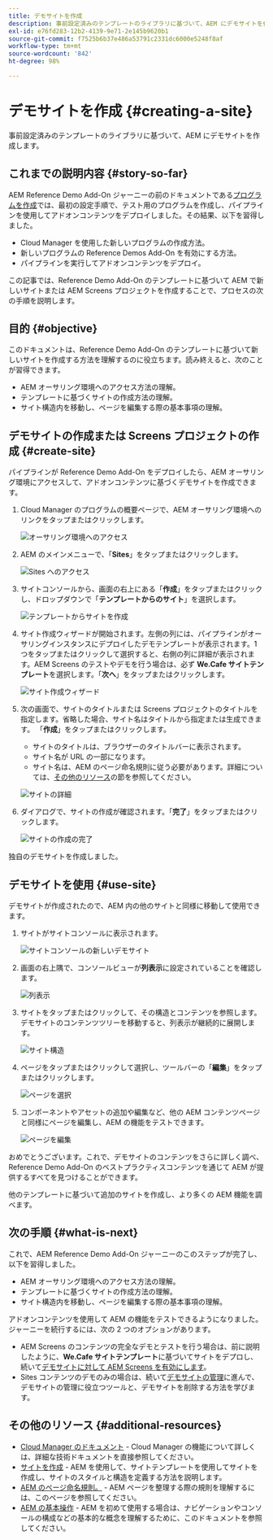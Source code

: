 ```yaml
---
title: デモサイトを作成
description: 事前設定済みのテンプレートのライブラリに基づいて、AEM にデモサイトを作成します。
exl-id: e76fd283-12b2-4139-9e71-2e145b9620b1
source-git-commit: f7525b6b37e486a53791c2331dc6000e5248f8af
workflow-type: tm+mt
source-wordcount: '842'
ht-degree: 98%

---
```


# デモサイトを作成 {#creating-a-site}

事前設定済みのテンプレートのライブラリに基づいて、AEM にデモサイトを作成します。

## これまでの説明内容 {#story-so-far}

AEM Reference Demo Add-On ジャーニーの前のドキュメントである[プログラムを作成](create-program.md)では、最初の設定手順で、テスト用のプログラムを作成し、パイプラインを使用してアドオンコンテンツをデプロイしました。その結果、以下を習得しました。

* Cloud Manager を使用した新しいプログラムの作成方法。
* 新しいプログラムの Reference Demos Add-On を有効にする方法。
* パイプラインを実行してアドオンコンテンツをデプロイ。

この記事では、Reference Demo Add-On のテンプレートに基づいて AEM で新しいサイトまたは AEM Screens プロジェクトを作成することで、プロセスの次の手順を説明します。

## 目的 {#objective}

このドキュメントは、Reference Demo Add-On のテンプレートに基づいて新しいサイトを作成する方法を理解するのに役立ちます。読み終えると、次のことが習得できます。

* AEM オーサリング環境へのアクセス方法の理解。
* テンプレートに基づくサイトの作成方法の理解。
* サイト構造内を移動し、ページを編集する際の基本事項の理解。

## デモサイトの作成または Screens プロジェクトの作成 {#create-site}

パイプラインが Reference Demo Add-On をデプロイしたら、AEM オーサリング環境にアクセスして、アドオンコンテンツに基づくデモサイトを作成できます。

1. Cloud Manager のプログラムの概要ページで、AEM オーサリング環境へのリンクをタップまたはクリックします。

   ![オーサリング環境へのアクセス](assets/access-author.png)

1. AEM のメインメニューで、「**Sites**」をタップまたはクリックします。

   ![Sites へのアクセス](assets/access-sites.png)

1. サイトコンソールから、画面の右上にある「**作成**」をタップまたはクリックし、ドロップダウンで「**テンプレートからのサイト**」を選択します。

   ![テンプレートからサイトを作成](assets/create-site-from-template.png)

1. サイト作成ウィザードが開始されます。左側の列には、パイプラインがオーサリングインスタンスにデプロイしたデモテンプレートが表示されます。1 つをタップまたはクリックして選択すると、右側の列に詳細が表示されます。AEM Screens のテストやデモを行う場合は、必ず **We.Cafe サイトテンプレート**&#x200B;を選択します。「**次へ**」をタップまたはクリックします。

   ![サイト作成ウィザード](assets/site-creation-wizard.png)

1. 次の画面で、サイトのタイトルまたは Screens プロジェクトのタイトルを指定します。省略した場合、サイト名はタイトルから指定または生成できます。 「**作成**」をタップまたはクリックします。

   * サイトのタイトルは、ブラウザーのタイトルバーに表示されます。
   * サイト名が URL の一部になります。
   * サイト名は、AEM のページ命名規則に従う必要があります。詳細については、[その他のリソース](#additional-resources)の節を参照してください。

   ![サイトの詳細](assets/site-details.png)

1. ダイアログで、サイトの作成が確認されます。「**完了**」をタップまたはクリックします。

   ![サイトの作成の完了](assets/site-creation-complete.png)

独自のデモサイトを作成しました。

## デモサイトを使用 {#use-site}

デモサイトが作成されたので、AEM 内の他のサイトと同様に移動して使用できます。

1. サイトがサイトコンソールに表示されます。

   ![サイトコンソールの新しいデモサイト](assets/new-demo-site.png)

1. 画面の右上隅で、コンソールビューが&#x200B;**列表示**&#x200B;に設定されていることを確認します。

   ![列表示](assets/column-view.png)

1. サイトをタップまたはクリックして、その構造とコンテンツを参照します。デモサイトのコンテンツツリーを移動すると、列表示が継続的に展開します。

   ![サイト構造](assets/site-structure.png)

1. ページをタップまたはクリックして選択し、ツールバーの「**編集**」をタップまたはクリックします。

   ![ページを選択](assets/select-page.png)

1. コンポーネントやアセットの追加や編集など、他の AEM コンテンツページと同様にページを編集し、AEM の機能をテストできます。

   ![ページを編集](assets/edit-page.png)

おめでとうございます。これで、デモサイトのコンテンツをさらに詳しく調べ、Reference Demo Add-On のベストプラクティスコンテンツを通じて AEM が提供するすべてを見つけることができます。

他のテンプレートに基づいて追加のサイトを作成し、より多くの AEM 機能を調べます。

## 次の手順 {#what-is-next}

これで、AEM Reference Demo Add-On ジャーニーのこのステップが完了し、以下を習得しました。

* AEM オーサリング環境へのアクセス方法の理解。
* テンプレートに基づくサイトの作成方法の理解。
* サイト構造内を移動し、ページを編集する際の基本事項の理解。

アドオンコンテンツを使用して AEM の機能をテストできるようになりました。ジャーニーを続行するには、次の 2 つのオプションがあります。

* AEM Screens のコンテンツの完全なデモとテストを行う場合は、前に説明したように、**We.Cafe サイトテンプレート**&#x200B;に基づいてサイトをデプロし、続いて[デモサイトに対して AEM Screens を有効にします](screens.md)。
* Sites コンテンツのデモのみの場合は、続いて[デモサイトの管理](manage.md)に進んで、デモサイトの管理に役立つツールと、デモサイトを削除する方法を学びます。

## その他のリソース {#additional-resources}

* [Cloud Manager のドキュメント](https://experienceleague.adobe.com/docs/experience-manager-cloud-service/onboarding/onboarding-concepts/cloud-manager-introduction.html?lang=ja) - Cloud Manager の機能について詳しくは、詳細な技術ドキュメントを直接参照してください。
* [サイトを作成](/help/sites-cloud/administering/site-creation/create-site.md) - AEM を使用して、サイトテンプレートを使用してサイトを作成し、サイトのスタイルと構造を定義する方法を説明します。
* [AEM のページ命名規則。](/help/sites-cloud/authoring/fundamentals/organizing-pages.md#page-name-restrictions-and-best-practices) - AEM ページを整理する際の規則を理解するには、このページを参照してください。
* [AEM の基本操作](/help/sites-cloud/authoring/getting-started/basic-handling.md) - AEM を初めて使用する場合は、ナビゲーションやコンソールの構成などの基本的な概念を理解するために、このドキュメントを参照してください。

